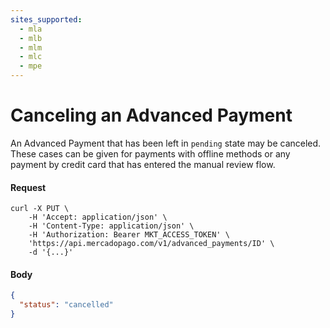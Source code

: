 ```yaml
---
sites_supported:
  - mla
  - mlb
  - mlm
  - mlc
  - mpe
---
```


# Canceling an Advanced Payment

An Advanced Payment that has been left in `pending` state may be canceled. These cases can be given for payments with offline methods or any payment by credit card that has entered the manual review flow.

#### Request
```curl
curl -X PUT \
    -H 'Accept: application/json' \
    -H 'Content-Type: application/json' \
    -H 'Authorization: Bearer MKT_ACCESS_TOKEN' \
    'https://api.mercadopago.com/v1/advanced_payments/ID' \
    -d '{...}'
```

#### Body
```json
{
  "status": "cancelled"
}
```  
